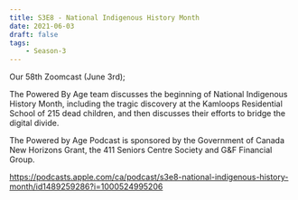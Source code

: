```yaml
---
title: S3E8 - National Indigenous History Month
date: 2021-06-03
draft: false
tags:
    - Season-3
---
```


Our 58th Zoomcast (June 3rd);

The Powered By Age team discusses the beginning of National Indigenous History Month, including the tragic discovery at the Kamloops Residential School of 215 dead children, and then discusses their efforts to bridge the digital divide.

The Powered by Age Podcast is sponsored by the Government of Canada New Horizons Grant, the 411 Seniors Centre Society and G&F Financial Group.

https://podcasts.apple.com/ca/podcast/s3e8-national-indigenous-history-month/id1489259286?i=1000524995206